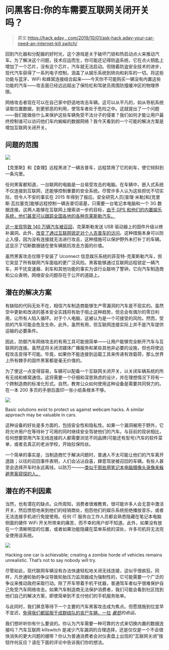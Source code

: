 # 问黑客日:你的车需要互联网关闭开关吗？

> 原文:[https://hack aday . com/2019/10/01/ask-hack aday-your-car-need-an-internet-kill switch/](https://hackaday.com/2019/10/01/ask-hackaday-does-your-car-need-an-internet-killswitch/)

回到汽化器和分配器的好时光，这个游戏是关于破坏门锁和热启动点火来推动汽车。为了解决这个问题，技术应运而生，你可能还记得防盗系统，它在点火钥匙上增加了一个芯片，没有这个芯片，汽车就无法启动。但随着防盗安全技术的进步，现代汽车获得了一系列电子控制，涵盖了从娱乐系统到转向和刹车的一切。将这些功能与蓝牙、WiFi 和蜂窝连接结合起来——今天你不可能购买一辆没有内置这些功能的汽车——攻击面已经远远超出了保险杠和驾驶员周围防撞缓冲区的物理界限。

网络攻击者现在可以在自己家中舒适地攻击车辆。这可以从平凡的，如从导航系统读取位置数据，到更邪恶的利用，使驾车者处于危险之中。这就提出了一个问题——我们能做些什么来保护这些车辆免受不法分子的侵害？我们如何才能让用户最终控制谁可以访问他们车内蜿蜒的数据网络？我今天看到的一个可能的解决方案是增加互联网关闭开关。

## 问题的范围

![](../Images/789e7cec09e7be8218fa735a96c08151.png)

【克里斯】和【查理】远程黑进了一辆吉普车，远程禁用了它的刹车，使它倾斜到一条沟里。

任何黑客都知道，一台联网的电脑是一台易受攻击的电脑。在车辆中，嵌入式系统不仅连接到互联网，还能够控制重要的安全系统。尽管许多人认为这些担忧不切实际，但令人不安的事实在 2015 年得到了报应。安全研究人员[查理·米勒]和[克里斯·瓦拉塞克]能够远程控制一辆吉普切诺基，只需要一台笔记本电脑和一个 3G 数据连接。这两人能够在互联网上搜索进一步的目标，[由于 GPS 和他们的内置娱乐系统，他们甚至可以跟踪全国各地的各种克莱斯勒汽车。](https://www.wired.com/2015/07/hackers-remotely-kill-jeep-highway/)

[这一发现导致 140 万辆汽车被召回](https://www.wired.com/2015/07/jeep-hack-chrysler-recalls-1-4m-vehicles-bug-fix/)，克莱斯勒发送 USB 驱动器上的固件升级以修补漏洞。此外，[改变了通过互联网锁定对个人吉普车的访问](https://www.endgame.com/blog/technical-blog/sprint-defaults-and-jeep-hack-could-basic-network-settings-have-prevented)。这种措施本身可以防止入侵，因为没有连接就无法进行攻击，这种措施可以保护野外未打补丁的车辆。这显示了切断数据链在使车辆抵抗攻击方面的价值。

虽然黑客攻击仅限于安装了 Uconnect 信息娱乐系统的菲亚特-克莱斯勒汽车，但它突显了所有联网汽车面临的更广泛风险。黑客能够通过互联网远程锁定一辆汽车，并干扰变速器、刹车和其他功能的事实为该行业敲响了警钟。它向汽车制造商和公众表明，网络安全问题存在于公开的道路上。

## 潜在的解决方案

有缺陷的代码无处不在，相信汽车制造商能够生产零漏洞的汽车是不现实的。虽然空中更新和改进的基本安全实践将有助于阻止这种趋势，但总会有偶尔的零日利用，让所有人陷入循环。对于个人电脑，这被认为是一个可接受的风险。然而，受损的汽车可能会危及生命。此外，虽然有用，但互联网连接实际上并不是汽车提供运输的必要条件。

因此，防御汽车网络攻击的有用工具可能很简单——让用户能够完全断开汽车与互联网的连接。虽然这将关闭流媒体广播服务和某些其他非必要的设施，但也将使远程攻击变得不可能。毕竟，如果你不能连接到运载工具来传递有效载荷，那么世界上所有棘手的固件黑客都是毫无价值的。

为了使这一点变得容易，车辆可以配备一个互联网关闭开关，以关闭车辆系统的所有无线和蜂窝通信。这将需要一个仔细和深思熟虑的设计，并在理想情况下将有一个跨制造商的标准化形式。自然，教育公众如何使用这种设备是需要共同努力的。在一本 200 多页的手册后面印一张小纸条根本不够。

![](../Images/4543eab870383aa87e8d9ebe1102a0a2.png)

Basic solutions exist to protect us against webcam hacks. A similar approach may be valuable in cars.

这种设备的好处是多方面的，包括安全性和隐私性。如果一个漏洞被用于野外，它将允许用户在等待补丁可用的同时继续安全驾驶他们的汽车。与目前的现状相比，任何想要禁用汽车无线连接的人都需要浏览不同品牌(可能还有型号)汽车的软件菜单，或者去真正的老派学校，开始拉保险丝。

一个简单的事实是，当制造商忙于解决问题时，普通人不太可能让他们的汽车离开道路；以往的召回事件表明，人们会沾沾自喜，肆意驾驶被召回的车辆。有些人甚至会选择开车时永远离线，以防万一——[类似于那些用笔记本电脑摄像头录像来躲避黑客窥探的人。](https://www.theguardian.com/technology/2016/jun/22/mark-zuckerberg-tape-webcam-microphone-facebook)

## 潜在的不利因素

当然，也有潜在的缺点。众所周知，消费者很难教育。很可能许多人会无意中激活开关，然后愤怒地来到他们的经销商处，抱怨他们的娱乐系统拒绝播放音乐，或者无法连接手机进行免提使用。任何 IT 服务台工作人员都会熟悉隐藏在笔记本电脑侧面的硬件 WiFi 开关所带来的痛苦，而不幸的用户却不知道。此外，如果没有放在一个清晰明显的位置，或者如果功能隐藏在菜单系统的深处，许多司机将无法完全使用该系统。

![](../Images/00567c3c1e2630ad6574aa162d01bf38.png)

Hacking one car is achievable; creating a zombie horde of vehicles remains unrealistic. That’s not to say nobody will try.

尽管如此，现代联网车辆没有办法快速轻松地关闭无线连接，这似乎很疯狂。同样，凡世通轮胎的争议导致轮胎压力监测器成为强制性的，它可能需要一个广泛的争议来推动政府采取行动。除了开车带着手机干扰器，普通驾车者似乎很难保护自己免受汽车网络攻击。如果汽车制造商无法保护消费者，我们可能会看到社区找到他们自己的解决方案，即使简单到不支付他们的手机服务账单。

与此同时，我们屏息等待下一个主要的汽车黑客攻击成为焦点。但愿措施到位宜早不宜迟，[免得我们都屈服于成群结队的丧尸车辆，一拉](https://www.youtube.com/watch?v=GGhLykstBmA) *[暴怒](https://www.youtube.com/watch?v=GGhLykstBmA)的命运。*

我们想听听你有什么要说的。你认为汽车需要一种可靠的方式来切换内置的数据连接吗？汽车互联网 killswitch 是减少汽车漏洞的合理选择，还是仅仅是一个不会很快消失的更大问题的绷带？你认为普通消费者会对仪表盘上出现的“互联网关闭”按钮作何反应？请在下面的评论中告诉我们你的想法。
